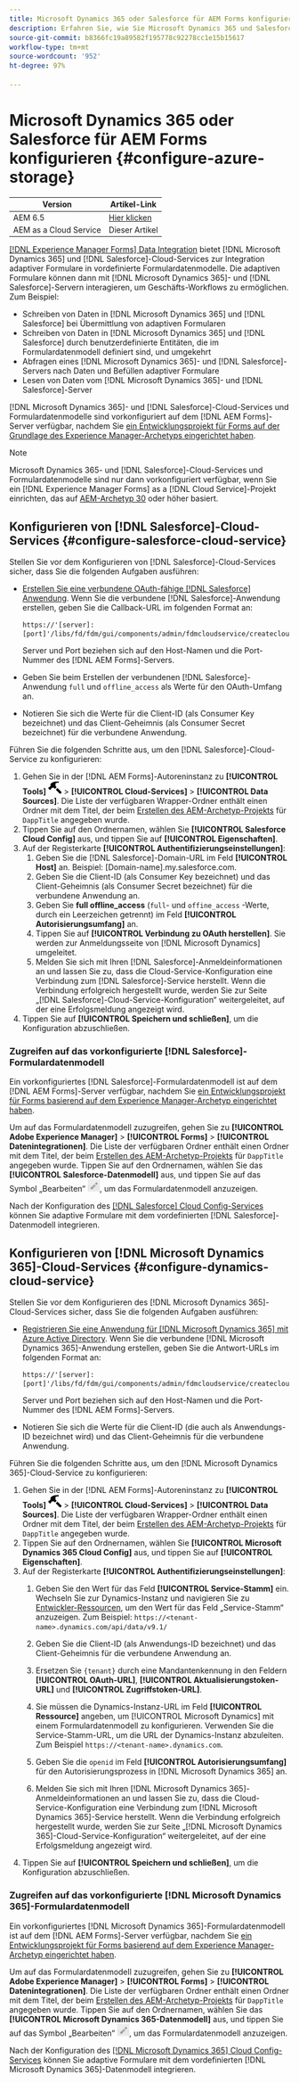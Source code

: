 ```yaml
---
title: Microsoft Dynamics 365 oder Salesforce für AEM Forms konfigurieren
description: Erfahren Sie, wie Sie Microsoft Dynamics 365 und Salesforce mit adaptiven Formularen integrieren.
source-git-commit: b8366fc19a89582f195778c92278cc1e15b15617
workflow-type: tm+mt
source-wordcount: '952'
ht-degree: 97%

---
```


# Microsoft Dynamics 365 oder Salesforce für AEM Forms konfigurieren {#configure-azure-storage}

| Version | Artikel-Link |
| -------- | ---------------------------- |
| AEM 6.5 | [Hier klicken](https://experienceleague.adobe.com/docs/experience-manager-65/forms/form-data-model/oauth2-client-credentials-flow-for-server-to-server-integration.html) |
| AEM as a Cloud Service | Dieser Artikel |

[[!DNL Experience Manager Forms] Data Integration](data-integration.md) bietet [!DNL Microsoft Dynamics 365] und [!DNL Salesforce]-Cloud-Services zur Integration adaptiver Formulare in vordefinierte Formulardatenmodelle. Die adaptiven Formulare können dann mit [!DNL Microsoft Dynamics 365]- und [!DNL Salesforce]-Servern interagieren, um Geschäfts-Workflows zu ermöglichen. Zum Beispiel:

* Schreiben von Daten in [!DNL Microsoft Dynamics 365] und [!DNL Salesforce] bei Übermittlung von adaptiven Formularen
* Schreiben von Daten in [!DNL Microsoft Dynamics 365] und [!DNL Salesforce] durch benutzerdefinierte Entitäten, die im Formulardatenmodell definiert sind, und umgekehrt
* Abfragen eines [!DNL Microsoft Dynamics 365]- und [!DNL Salesforce]-Servers nach Daten und Befüllen adaptiver Formulare
* Lesen von Daten vom [!DNL Microsoft Dynamics 365]- und [!DNL Salesforce]-Server

[!DNL Microsoft Dynamics 365]- und [!DNL Salesforce]-Cloud-Services und Formulardatenmodelle sind vorkonfiguriert auf dem [!DNL AEM Forms]-Server verfügbar, nachdem Sie [ein Entwicklungsprojekt für Forms auf der Grundlage des Experience Manager-Archetyps eingerichtet haben](setup-local-development-environment.md##forms-cloud-service-local-development-environment).

>[!NOTE]
>
>Microsoft Dynamics 365- und [!DNL Salesforce]-Cloud-Services und Formulardatenmodelle sind nur dann vorkonfiguriert verfügbar, wenn Sie ein [!DNL Experience Manager Forms] as a [!DNL Cloud Service]-Projekt einrichten, das auf [AEM-Archetyp 30](https://github.com/adobe/aem-project-archetype/releases/tag/aem-project-archetype-30) oder höher basiert.

## Konfigurieren von [!DNL Salesforce]-Cloud-Services {#configure-salesforce-cloud-service}

Stellen Sie vor dem Konfigurieren von [!DNL Salesforce]-Cloud-Services sicher, dass Sie die folgenden Aufgaben ausführen:

* [Erstellen Sie eine verbundene OAuth-fähige  [!DNL Salesforce] Anwendung](https://help.salesforce.com/s/articleView?id=sf.connected_app_create_api_integration.htm&amp;type=5). Wenn Sie die verbundene [!DNL Salesforce]-Anwendung erstellen, geben Sie die Callback-URL im folgenden Format an:

  ```
  https://'[server]:[port]'/libs/fd/fdm/gui/components/admin/fdmcloudservice/createcloudconfigwizard/cloudservices.html
  ```

  Server und Port beziehen sich auf den Host-Namen und die Port-Nummer des [!DNL AEM Forms]-Servers.

* Geben Sie beim Erstellen der verbundenen [!DNL Salesforce]-Anwendung `full` und `offline_access` als Werte für den OAuth-Umfang an.

* Notieren Sie sich die Werte für die Client-ID (als Consumer Key bezeichnet) und das Client-Geheimnis (als Consumer Secret bezeichnet) für die verbundene Anwendung.

Führen Sie die folgenden Schritte aus, um den [!DNL Salesforce]-Cloud-Service zu konfigurieren:

1. Gehen Sie in der [!DNL AEM Forms]-Autoreninstanz zu **[!UICONTROL Tools]** ![hammer](assets/hammer.png) > **[!UICONTROL Cloud-Services]** > **[!UICONTROL Data Sources]**. Die Liste der verfügbaren Wrapper-Ordner enthält einen Ordner mit dem Titel, der beim [Erstellen des AEM-Archetyp-Projekts](setup-local-development-environment.md##forms-cloud-service-local-development-environment) für `DappTitle` angegeben wurde.
1. Tippen Sie auf den Ordnernamen, wählen Sie **[!UICONTROL Salesforce Cloud Config]** aus, und tippen Sie auf **[!UICONTROL Eigenschaften]**.
1. Auf der Registerkarte **[!UICONTROL Authentifizierungseinstellungen]**:
   1. Geben Sie die [!DNL Salesforce]-Domain-URL im Feld **[!UICONTROL Host]** an. Beispiel: [Domain-name].my.salesforce.com.
   1. Geben Sie die Client-ID (als Consumer Key bezeichnet) und das Client-Geheimnis (als Consumer Secret bezeichnet) für die verbundene Anwendung an.
   1. Geben Sie **full offline_access** (`full`- und `offine_access` -Werte, durch ein Leerzeichen getrennt) im Feld **[!UICONTROL Autorisierungsumfang]** an.
   1. Tippen Sie auf **[!UICONTROL Verbindung zu OAuth herstellen]**. Sie werden zur Anmeldungsseite von [!DNL Microsoft Dynamics] umgeleitet.
   1. Melden Sie sich mit Ihren [!DNL Salesforce]-Anmeldeinformationen an und lassen Sie zu, dass die Cloud-Service-Konfiguration eine Verbindung zum [!DNL Salesforce]-Service herstellt. Wenn die Verbindung erfolgreich hergestellt wurde, werden Sie zur Seite „[!DNL Salesforce]-Cloud-Service-Konfiguration“ weitergeleitet, auf der eine Erfolgsmeldung angezeigt wird.
1. Tippen Sie auf **[!UICONTROL Speichern und schließen]**, um die Konfiguration abzuschließen.

### Zugreifen auf das vorkonfigurierte [!DNL Salesforce]-Formulardatenmodell

Ein vorkonfiguriertes [!DNL Salesforce]-Formulardatenmodell ist auf dem [!DNL AEM Forms]-Server verfügbar, nachdem Sie [ein Entwicklungsprojekt für Forms basierend auf dem Experience Manager-Archetyp eingerichtet haben](setup-local-development-environment.md##forms-cloud-service-local-development-environment).

Um auf das Formulardatenmodell zuzugreifen, gehen Sie zu **[!UICONTROL Adobe Experience Manager]** > **[!UICONTROL Forms]** > **[!UICONTROL Datenintegrationen]**. Die Liste der verfügbaren Ordner enthält einen Ordner mit dem Titel, der beim [Erstellen des AEM-Archetyp-Projekts](setup-local-development-environment.md##forms-cloud-service-local-development-environment) für `DappTitle` angegeben wurde. Tippen Sie auf den Ordnernamen, wählen Sie das **[!UICONTROL Salesforce-Datenmodell]** aus, und tippen Sie auf das Symbol „Bearbeiten“ ![Bearbeiten](assets/edit.png), um das Formulardatenmodell anzuzeigen.

Nach der Konfiguration des [[!DNL Salesforce] Cloud Config-Services](#configure-salesforce-cloud-service) können Sie adaptive Formulare mit dem vordefinierten [!DNL Salesforce]-Datenmodell integrieren.

## Konfigurieren von [!DNL Microsoft Dynamics 365]-Cloud-Services {#configure-dynamics-cloud-service}

Stellen Sie vor dem Konfigurieren des [!DNL Microsoft Dynamics 365]-Cloud-Services sicher, dass Sie die folgenden Aufgaben ausführen:

* [Registrieren Sie eine Anwendung für [!DNL Microsoft Dynamics 365] mit Azure Active Directory](https://docs.microsoft.com/de-de/powerapps/developer/data-platform/walkthrough-register-app-azure-active-directory). Wenn Sie die verbundene [!DNL Microsoft Dynamics 365]-Anwendung erstellen, geben Sie die Antwort-URLs im folgenden Format an:

  ```
  https://'[server]:[port]'/libs/fd/fdm/gui/components/admin/fdmcloudservice/createcloudconfigwizard/cloudservices.html
  ```

  Server und Port beziehen sich auf den Host-Namen und die Port-Nummer des [!DNL AEM Forms]-Servers.

* Notieren Sie sich die Werte für die Client-ID (die auch als Anwendungs-ID bezeichnet wird) und das Client-Geheimnis für die verbundene Anwendung.

Führen Sie die folgenden Schritte aus, um den [!DNL Microsoft Dynamics 365]-Cloud-Service zu konfigurieren:

1. Gehen Sie in der [!DNL AEM Forms]-Autoreninstanz zu **[!UICONTROL Tools]** ![hammer](assets/hammer.png) > **[!UICONTROL Cloud-Services]** > **[!UICONTROL Data Sources]**. Die Liste der verfügbaren Wrapper-Ordner enthält einen Ordner mit dem Titel, der beim [Erstellen des AEM-Archetyp-Projekts](setup-local-development-environment.md##forms-cloud-service-local-development-environment) für `DappTitle` angegeben wurde.
1. Tippen Sie auf den Ordnernamen, wählen Sie **[!UICONTROL Microsoft Dynamics 365 Cloud Config]** aus, und tippen Sie auf **[!UICONTROL Eigenschaften]**.
1. Auf der Registerkarte **[!UICONTROL Authentifizierungseinstellungen]**:
   1. Geben Sie den Wert für das Feld **[!UICONTROL Service-Stamm]** ein. Wechseln Sie zur Dynamics-Instanz und navigieren Sie zu [Entwickler-Ressourcen](https://docs.microsoft.com/de-de/powerapps/developer/data-platform/view-download-developer-resources), um den Wert für das Feld „Service-Stamm“ anzuzeigen. Zum Beispiel: `https://<tenant-name>.dynamics.com/api/data/v9.1/`
   1. Geben Sie die Client-ID (als Anwendungs-ID bezeichnet) und das Client-Geheimnis für die verbundene Anwendung an.
   1. Ersetzen Sie `{tenant}` durch eine Mandantenkennung in den Feldern **[!UICONTROL OAuth-URL]**, **[!UICONTROL Aktualisierungstoken-URL]** und **[!UICONTROL Zugriffstoken-URL]**.
   1. Sie müssen die Dynamics-Instanz-URL im Feld **[!UICONTROL Ressource]** angeben, um [!UICONTROL Microsoft Dynamics] mit einem Formulardatenmodell zu konfigurieren. Verwenden Sie die Service-Stamm-URL, um die URL der Dynamics-Instanz abzuleiten. Zum Beispiel `https://<tenant-name>.dynamics.com`.

   1. Geben Sie die `openid` im Feld **[!UICONTROL Autorisierungsumfang]** für den Autorisierungsprozess in [!DNL Microsoft Dynamics 365] an.
   1. Melden Sie sich mit Ihren [!DNL Microsoft Dynamics 365]-Anmeldeinformationen an und lassen Sie zu, dass die Cloud-Service-Konfiguration eine Verbindung zum [!DNL Microsoft Dynamics 365]-Service herstellt. Wenn die Verbindung erfolgreich hergestellt wurde, werden Sie zur Seite „[!DNL Microsoft Dynamics 365]-Cloud-Service-Konfiguration“ weitergeleitet, auf der eine Erfolgsmeldung angezeigt wird.
1. Tippen Sie auf **[!UICONTROL Speichern und schließen]**, um die Konfiguration abzuschließen.

### Zugreifen auf das vorkonfigurierte [!DNL Microsoft Dynamics 365]-Formulardatenmodell

Ein vorkonfiguriertes [!DNL Microsoft Dynamics 365]-Formulardatenmodell ist auf dem [!DNL AEM Forms]-Server verfügbar, nachdem Sie [ein Entwicklungsprojekt für Forms basierend auf dem Experience Manager-Archetyp eingerichtet haben](setup-local-development-environment.md##forms-cloud-service-local-development-environment).

Um auf das Formulardatenmodell zuzugreifen, gehen Sie zu **[!UICONTROL Adobe Experience Manager]** > **[!UICONTROL Forms]** > **[!UICONTROL Datenintegrationen]**. Die Liste der verfügbaren Ordner enthält einen Ordner mit dem Titel, der beim [Erstellen des AEM-Archetyp-Projekts](setup-local-development-environment.md##forms-cloud-service-local-development-environment) für `DappTitle` angegeben wurde. Tippen Sie auf den Ordnernamen, wählen Sie das **[!UICONTROL Microsoft Dynamics 365-Datenmodell]** aus, und tippen Sie auf das Symbol „Bearbeiten“ ![Bearbeiten](assets/edit.png), um das Formulardatenmodell anzuzeigen.

Nach der Konfiguration des [[!DNL Microsoft Dynamics 365] Cloud Config-Services](#configure-dynamics-cloud-service) können Sie adaptive Formulare mit dem vordefinierten [!DNL Microsoft Dynamics 365]-Datenmodell integrieren.
